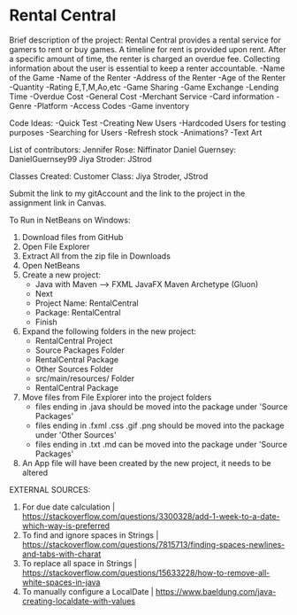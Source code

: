 # Rental Central

Brief description of the project:
    Rental Central provides a rental service for gamers to rent or buy games. A timeline for rent is provided upon rent. After a specific amount of time, the renter is charged an overdue fee. Collecting information
    about the user is essential to keep a renter accountable. 
    -Name of the Game
    -Name of the Renter
    -Address of the Renter
    -Age of the Renter
    -Quantity
    -Rating E,T,M,Ao,etc
    -Game Sharing
    -Game Exchange
    -Lending Time
    -Overdue Cost
    -General Cost
    -Merchant Service
        -Card information
    -Genre
    -Platform
    -Access Codes
    -Game inventory
    
Code Ideas:
    -Quick Test
    -Creating New Users
    -Hardcoded Users for testing purposes
    -Searching for Users
    -Refresh stock
    -Animations?
        -Text Art
        
List of contributors:
    Jennifer Rose:  Niffinator
    Daniel Guernsey: DanielGuernsey99
    Jiya Stroder: JStrod

Classes Created:
Customer Class: Jiya Stroder, JStrod
    
Submit the link to my gitAccount and the link to the project in the assignment link in Canvas.


To Run in NetBeans on Windows:
1. Download files from GitHub
2. Open File Explorer
3. Extract All from the zip file in Downloads
4. Open NetBeans
5. Create a new project:
   - Java with Maven --> FXML JavaFX Maven Archetype (Gluon)
   - Next
   - Project Name: RentalCentral
   - Package: RentalCentral
   - Finish
7. Expand the following folders in the new project:
   - RentalCentral Project
   - Source Packages Folder
   - RentalCentral Package
   - Other Sources Folder
   - src/main/resources/ Folder
   - RentalCentral Package
8. Move files from File Explorer into the project folders
   - files ending in  .java should be moved into the package under 'Source Packages'
   - files ending in  .fxml  .css  .gif  .png  should be moved into the package under 'Other Sources'
   - files ending in  .txt  .md  can be moved into the package under 'Source Packages'
9. An App file will have been created by the new project, it needs to be altered   


EXTERNAL SOURCES:
1. For due date calculation | https://stackoverflow.com/questions/3300328/add-1-week-to-a-date-which-way-is-preferred
2. To find and ignore spaces in Strings | https://stackoverflow.com/questions/7815713/finding-spaces-newlines-and-tabs-with-charat
3. To replace all space in Strings | https://stackoverflow.com/questions/15633228/how-to-remove-all-white-spaces-in-java
4. To manually configure a LocalDate | https://www.baeldung.com/java-creating-localdate-with-values
